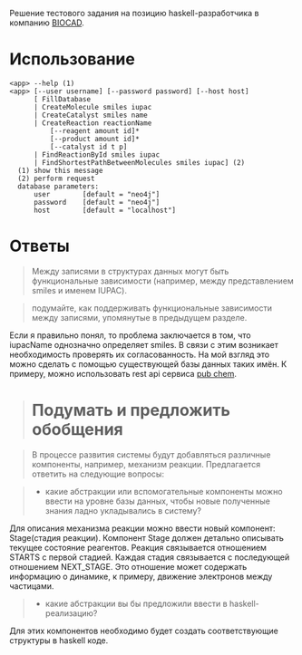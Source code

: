Решение тестового задания на позицию haskell-разработчика в компанию
[BIOCAD](https://github.com/biocad/career/blob/master/tests/haskell.md).

# Использование

```
<app> --help (1)
<app> [--user username] [--password password] [--host host]
      [ FillDatabase
      | CreateMolecule smiles iupac
      | CreateCatalyst smiles name
      | CreateReaction reactionName
          [--reagent amount id]*
          [--product amount id]*
          [--catalyst id t p]
      | FindReactionById smiles iupac
      | FindShortestPathBetweenMolecules smiles iupac] (2)
  (1) show this message
  (2) perform request
  database parameters:
      user        [default = "neo4j"]
      password    [default = "neo4j"]
      host        [default = "localhost"]

```

# Ответы

> Между записями в структурах данных могут быть функциональные зависимости
> (например, между представлением smiles и именем IUPAC).

> подумайте, как поддерживать функциональные зависимости между записями,
> упомянутые в предыдущем разделе.

Если я правильно понял, то проблема заключается в том, что iupacName однозначно
определяет smiles. В связи с этим возникает необходимость проверять их
согласованность. На мой взгляд это можно сделать с помощью существующей базы
данных таких имён. К примеру, можно использовать rest api сервиса 
[pub chem](http://pubchemdocs.ncbi.nlm.nih.gov/pug-rest).

> # Подумать и предложить обобщения
 
> В процессе развития системы будут добавляться различные компоненты, например,
> механизм реакции. Предлагается ответить на следующие вопросы:

> * какие абстракции или вспомогательные компоненты можно ввести на уровне базы
данных, чтобы новые полученные знания ладно укладывались в систему?

Для описания механизма реакции можно ввести новый компонент: Stage(стадия
реакции). Компонент Stage должен детально описывать текущее состояние
реагентов. Реакция связывается отношением STARTS с первой стадией. Каждая
стадия связывается с последующей отношением NEXT\_STAGE. Это отношение может
содержать информацию о динамике, к примеру, движение электронов между
частицами.

> * какие абстракции вы бы предложили ввести в haskell-реализацию?

Для этих компонентов необходимо будет создать соответствующие структуры в
haskell коде.
